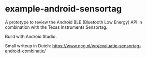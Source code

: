 # example-android-sensortag

A prototype to review the Android BLE (Bluetooth Low Energy) API in combination with the Texas Instruments Sensortag.

Build with Android Studio.

Small writeup in Dutch: 
https://www.qcg.nl/wp/evaluatie-sensortag-android-combinatie/
